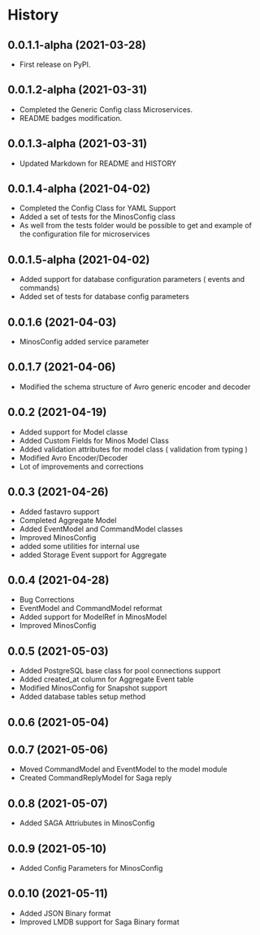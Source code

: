 History
=======

0.0.1.1-alpha (2021-03-28)
------------------

* First release on PyPI.


0.0.1.2-alpha (2021-03-31)
------------------

* Completed the Generic Config class Microservices.
* README badges modification.


0.0.1.3-alpha (2021-03-31)
------------------

* Updated Markdown for README and HISTORY

0.0.1.4-alpha (2021-04-02)
------------------

* Completed the Config Class for YAML Support
* Added a set of tests for the MinosConfig class
* As well from the tests folder would be possible to get and example of
  the configuration file for microservices

0.0.1.5-alpha (2021-04-02)
------------------

* Added support for database configuration parameters ( events and commands)
* Added set of tests for database config parameters

0.0.1.6 (2021-04-03)
------------------

* MinosConfig added service parameter

0.0.1.7 (2021-04-06)
------------------

* Modified the schema structure of Avro generic encoder and decoder


0.0.2 (2021-04-19)
------------------

* Added support for Model classe
* Added Custom Fields for Minos Model Class
* Added validation attributes for model class ( validation from typing )
* Modified Avro Encoder/Decoder
* Lot of improvements and corrections


0.0.3 (2021-04-26)
------------------

* Added fastavro support
* Completed Aggregate Model
* Added EventModel and CommandModel classes
* Improved MinosConfig
* added some utilities for internal use
* added Storage Event support for Aggregate

0.0.4 (2021-04-28)
------------------

* Bug Corrections
* EventModel and CommandModel reformat
* Added support for ModelRef in MinosModel
* Improved MinosConfig

0.0.5 (2021-05-03)
------------------

* Added PostgreSQL base class for pool connections support
* Added created_at column for Aggregate Event table
* Modified MinosConfig for Snapshot support
* Added database tables setup method

0.0.6 (2021-05-04)
------------------


0.0.7 (2021-05-06)
------------------

* Moved CommandModel and EventModel to the model module
* Created CommandReplyModel for Saga reply

0.0.8 (2021-05-07)
------------------

* Added SAGA Attriubutes in MinosConfig

0.0.9 (2021-05-10)
------------------

* Added Config Parameters for MinosConfig

0.0.10 (2021-05-11)
------------------

* Added JSON Binary format
* Improved LMDB support for Saga Binary format

